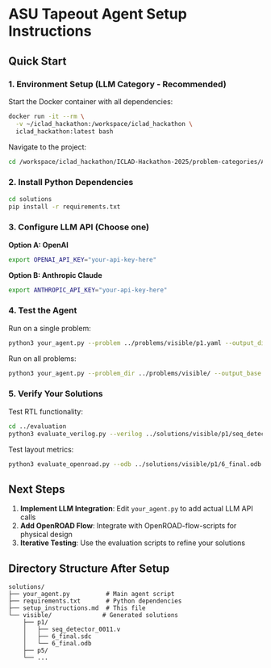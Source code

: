 # ASU Tapeout Agent Setup Instructions

## Quick Start

### 1. Environment Setup (LLM Category - Recommended)

Start the Docker container with all dependencies:
```bash
docker run -it --rm \
  -v ~/iclad_hackathon:/workspace/iclad_hackathon \
  iclad_hackathon:latest bash
```

Navigate to the project:
```bash
cd /workspace/iclad_hackathon/ICLAD-Hackathon-2025/problem-categories/ASU-Spec2Tapeout-ICLAD25-Hackathon
```

### 2. Install Python Dependencies

```bash
cd solutions
pip install -r requirements.txt
```

### 3. Configure LLM API (Choose one)

**Option A: OpenAI**
```bash
export OPENAI_API_KEY="your-api-key-here"
```

**Option B: Anthropic Claude**
```bash
export ANTHROPIC_API_KEY="your-api-key-here"
```

### 4. Test the Agent

Run on a single problem:
```bash
python3 your_agent.py --problem ../problems/visible/p1.yaml --output_dir ./visible/p1/
```

Run on all problems:
```bash
python3 your_agent.py --problem_dir ../problems/visible/ --output_base ./visible/
```

### 5. Verify Your Solutions

Test RTL functionality:
```bash
cd ../evaluation
python3 evaluate_verilog.py --verilog ../solutions/visible/p1/seq_detector_0011.v --problem 1 --tb ./visible/p1_tb.v
```

Test layout metrics:
```bash
python3 evaluate_openroad.py --odb ../solutions/visible/p1/6_final.odb --sdc ../solutions/visible/p1/6_final.sdc --flow_root /path/to/OpenROAD-flow-scripts --problem 1
```

## Next Steps

1. **Implement LLM Integration**: Edit `your_agent.py` to add actual LLM API calls
2. **Add OpenROAD Flow**: Integrate with OpenROAD-flow-scripts for physical design
3. **Iterative Testing**: Use the evaluation scripts to refine your solutions

## Directory Structure After Setup

```
solutions/
├── your_agent.py          # Main agent script
├── requirements.txt       # Python dependencies  
├── setup_instructions.md  # This file
└── visible/              # Generated solutions
    ├── p1/
    │   ├── seq_detector_0011.v
    │   ├── 6_final.sdc
    │   └── 6_final.odb
    ├── p5/
    └── ...
``` 